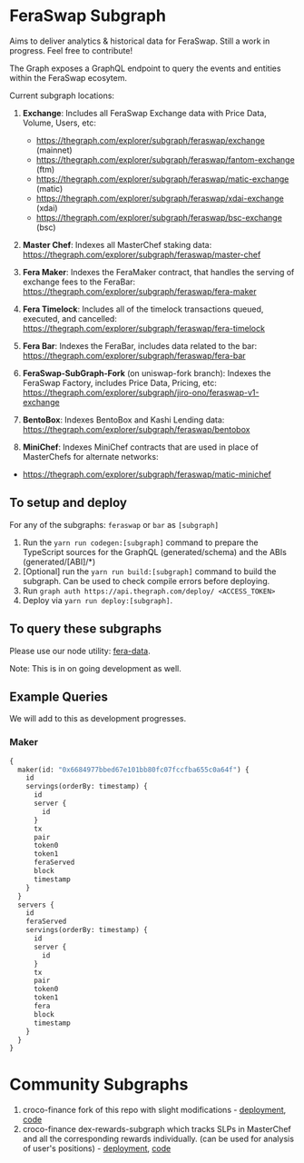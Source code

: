 # FeraSwap Subgraph

Aims to deliver analytics & historical data for FeraSwap. Still a work in progress. Feel free to contribute!

The Graph exposes a GraphQL endpoint to query the events and entities within the FeraSwap ecosytem.

Current subgraph locations:

1. **Exchange**: Includes all FeraSwap Exchange data with Price Data, Volume, Users, etc:
   + https://thegraph.com/explorer/subgraph/feraswap/exchange (mainnet)
   + https://thegraph.com/explorer/subgraph/feraswap/fantom-exchange (ftm)
   + https://thegraph.com/explorer/subgraph/feraswap/matic-exchange (matic)
   + https://thegraph.com/explorer/subgraph/feraswap/xdai-exchange (xdai)
   + https://thegraph.com/explorer/subgraph/feraswap/bsc-exchange (bsc)

2. **Master Chef**: Indexes all MasterChef staking data: https://thegraph.com/explorer/subgraph/feraswap/master-chef

3. **Fera Maker**: Indexes the FeraMaker contract, that handles the serving of exchange fees to the FeraBar: https://thegraph.com/explorer/subgraph/feraswap/fera-maker

4. **Fera Timelock**: Includes all of the timelock transactions queued, executed, and cancelled: https://thegraph.com/explorer/subgraph/feraswap/fera-timelock

5. **Fera Bar**: Indexes the FeraBar, includes data related to the bar: https://thegraph.com/explorer/subgraph/feraswap/fera-bar

6. **FeraSwap-SubGraph-Fork** (on uniswap-fork branch): Indexes the FeraSwap Factory, includes Price Data, Pricing, etc: https://thegraph.com/explorer/subgraph/jiro-ono/feraswap-v1-exchange

7. **BentoBox**: Indexes BentoBox and Kashi Lending data: https://thegraph.com/explorer/subgraph/feraswap/bentobox

8. **MiniChef**: Indexes MiniChef contracts that are used in place of MasterChefs for alternate networks:
  + https://thegraph.com/explorer/subgraph/feraswap/matic-minichef

## To setup and deploy

For any of the subgraphs: `feraswap` or `bar` as `[subgraph]`

1. Run the `yarn run codegen:[subgraph]` command to prepare the TypeScript sources for the GraphQL (generated/schema) and the ABIs (generated/[ABI]/\*)
2. [Optional] run the `yarn run build:[subgraph]` command to build the subgraph. Can be used to check compile errors before deploying.
3. Run `graph auth https://api.thegraph.com/deploy/ <ACCESS_TOKEN>`
4. Deploy via `yarn run deploy:[subgraph]`.

## To query these subgraphs

Please use our node utility: [fera-data](https://github.com/feraswap/fera-data).

Note: This is in on going development as well.

## Example Queries

We will add to this as development progresses.

### Maker

```graphql
{
  maker(id: "0x6684977bbed67e101bb80fc07fccfba655c0a64f") {
    id
    servings(orderBy: timestamp) {
      id
      server {
        id
      }
      tx
      pair
      token0
      token1
      feraServed
      block
      timestamp
    }
  }
  servers {
    id
    feraServed
    servings(orderBy: timestamp) {
      id
      server {
        id
      }
      tx
      pair
      token0
      token1
      fera
      block
      timestamp
    }
  }
}
```

# Community Subgraphs

1) croco-finance fork of this repo with slight modifications - [deployment](https://thegraph.com/explorer/subgraph/benesjan/fera-swap), [code](https://github.com/croco-finance/feraswap-subgraph)
2) croco-finance dex-rewards-subgraph which tracks SLPs in MasterChef and all the corresponding rewards individually. (can be used for analysis of user's positions) - [deployment](https://thegraph.com/explorer/subgraph/benesjan/dex-rewards-subgraph), [code](https://github.com/croco-finance/dex-rewards-subgraph)
